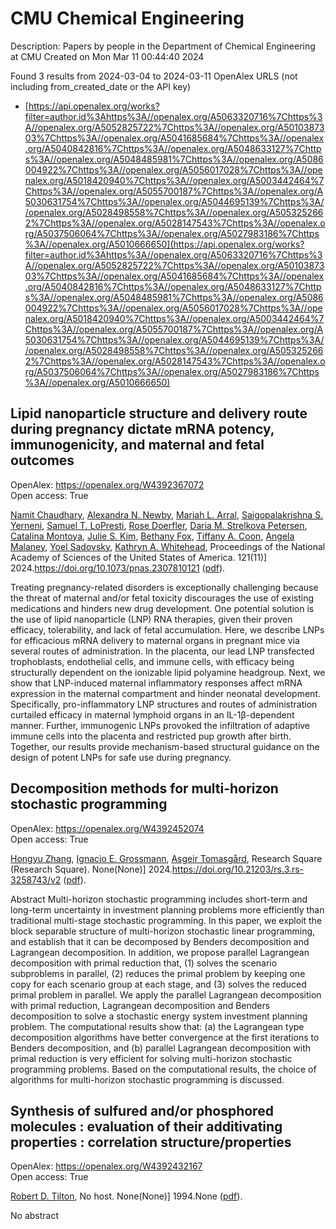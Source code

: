 # CMU Chemical Engineering
Description: Papers by people in the Department of Chemical Engineering at CMU
Created on Mon Mar 11 00:44:40 2024

Found 3 results from 2024-03-04 to 2024-03-11
OpenAlex URLS (not including from_created_date or the API key)
- [https://api.openalex.org/works?filter=author.id%3Ahttps%3A//openalex.org/A5063320716%7Chttps%3A//openalex.org/A5052825722%7Chttps%3A//openalex.org/A5010387303%7Chttps%3A//openalex.org/A5041685684%7Chttps%3A//openalex.org/A5040842816%7Chttps%3A//openalex.org/A5048633127%7Chttps%3A//openalex.org/A5048485981%7Chttps%3A//openalex.org/A5086004922%7Chttps%3A//openalex.org/A5056017028%7Chttps%3A//openalex.org/A5018420940%7Chttps%3A//openalex.org/A5003442464%7Chttps%3A//openalex.org/A5055700187%7Chttps%3A//openalex.org/A5030631754%7Chttps%3A//openalex.org/A5044695139%7Chttps%3A//openalex.org/A5028498558%7Chttps%3A//openalex.org/A5053252662%7Chttps%3A//openalex.org/A5028147543%7Chttps%3A//openalex.org/A5037506064%7Chttps%3A//openalex.org/A5027983186%7Chttps%3A//openalex.org/A5010666650](https://api.openalex.org/works?filter=author.id%3Ahttps%3A//openalex.org/A5063320716%7Chttps%3A//openalex.org/A5052825722%7Chttps%3A//openalex.org/A5010387303%7Chttps%3A//openalex.org/A5041685684%7Chttps%3A//openalex.org/A5040842816%7Chttps%3A//openalex.org/A5048633127%7Chttps%3A//openalex.org/A5048485981%7Chttps%3A//openalex.org/A5086004922%7Chttps%3A//openalex.org/A5056017028%7Chttps%3A//openalex.org/A5018420940%7Chttps%3A//openalex.org/A5003442464%7Chttps%3A//openalex.org/A5055700187%7Chttps%3A//openalex.org/A5030631754%7Chttps%3A//openalex.org/A5044695139%7Chttps%3A//openalex.org/A5028498558%7Chttps%3A//openalex.org/A5053252662%7Chttps%3A//openalex.org/A5028147543%7Chttps%3A//openalex.org/A5037506064%7Chttps%3A//openalex.org/A5027983186%7Chttps%3A//openalex.org/A5010666650)

## Lipid nanoparticle structure and delivery route during pregnancy dictate mRNA potency, immunogenicity, and maternal and fetal outcomes   

OpenAlex: https://openalex.org/W4392367072    
Open access: True
    
[Namit Chaudhary](https://openalex.org/A5073121497), [Alexandra N. Newby](https://openalex.org/A5080909957), [Mariah L. Arral](https://openalex.org/A5049474410), [Saigopalakrishna S. Yerneni](https://openalex.org/A5075263409), [Samuel T. LoPresti](https://openalex.org/A5064315710), [Rose Doerfler](https://openalex.org/A5050347382), [Daria M. Strelkova Petersen](https://openalex.org/A5082946273), [Catalina Montoya](https://openalex.org/A5068381010), [Julie S. Kim](https://openalex.org/A5046231534), [Bethany Fox](https://openalex.org/A5073349333), [Tiffany A. Coon](https://openalex.org/A5056257626), [Angela Malaney](https://openalex.org/A5011734251), [Yoel Sadovsky](https://openalex.org/A5063409367), [Kathryn A. Whitehead](https://openalex.org/A5010666650), Proceedings of the National Academy of Sciences of the United States of America. 121(11)] 2024.https://doi.org/10.1073/pnas.2307810121 ([pdf](https://www.pnas.org/doi/pdf/10.1073/pnas.2307810121)).
    
Treating pregnancy-related disorders is exceptionally challenging because the threat of maternal and/or fetal toxicity discourages the use of existing medications and hinders new drug development. One potential solution is the use of lipid nanoparticle (LNP) RNA therapies, given their proven efficacy, tolerability, and lack of fetal accumulation. Here, we describe LNPs for efficacious mRNA delivery to maternal organs in pregnant mice via several routes of administration. In the placenta, our lead LNP transfected trophoblasts, endothelial cells, and immune cells, with efficacy being structurally dependent on the ionizable lipid polyamine headgroup. Next, we show that LNP-induced maternal inflammatory responses affect mRNA expression in the maternal compartment and hinder neonatal development. Specifically, pro-inflammatory LNP structures and routes of administration curtailed efficacy in maternal lymphoid organs in an IL-1β-dependent manner. Further, immunogenic LNPs provoked the infiltration of adaptive immune cells into the placenta and restricted pup growth after birth. Together, our results provide mechanism-based structural guidance on the design of potent LNPs for safe use during pregnancy.    

    

## Decomposition methods for multi-horizon stochastic programming   

OpenAlex: https://openalex.org/W4392452074    
Open access: True
    
[Hongyu Zhang](https://openalex.org/A5058691896), [Ignacio E. Grossmann](https://openalex.org/A5056017028), [Asgeir Tomasgård](https://openalex.org/A5068032633), Research Square (Research Square). None(None)] 2024.https://doi.org/10.21203/rs.3.rs-3258743/v2 ([pdf](https://www.researchsquare.com/article/rs-3258743/latest.pdf)).
    
Abstract Multi-horizon stochastic programming includes short-term and long-term uncertainty in investment planning problems more efficiently than traditional multi-stage stochastic programming. In this paper, we exploit the block separable structure of multi-horizon stochastic linear programming, and establish that it can be decomposed by Benders decomposition and Lagrangean decomposition. In addition, we propose parallel Lagrangean decomposition with primal reduction that, (1) solves the scenario subproblems in parallel, (2) reduces the primal problem by keeping one copy for each scenario group at each stage, and (3) solves the reduced primal problem in parallel. We apply the parallel Lagrangean decomposition with primal reduction, Lagrangean decomposition and Benders decomposition to solve a stochastic energy system investment planning problem. The computational results show that: (a) the Lagrangean type decomposition algorithms have better convergence at the first iterations to Benders decomposition, and (b) parallel Lagrangean decomposition with primal reduction is very efficient for solving multi-horizon stochastic programming problems. Based on the computational results, the choice of algorithms for multi-horizon stochastic programming is discussed.    

    

## Synthesis of sulfured and/or phosphored molecules : evaluation of their additivating properties : correlation structure/properties   

OpenAlex: https://openalex.org/W4392432167    
Open access: True
    
[Robert D. Tilton](https://openalex.org/A5037506064), No host. None(None)] 1994.None ([pdf](https://hal.univ-lorraine.fr/tel-01776036/document)).
    
No abstract    

    
